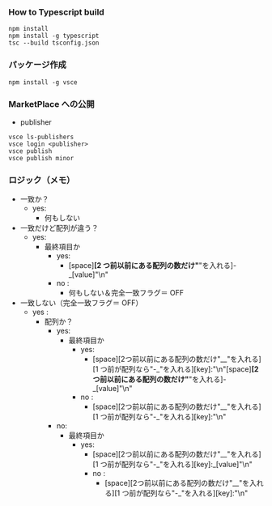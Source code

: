 ### How to Typescript build

```
npm install
npm install -g typescript
tsc --build tsconfig.json
```

### パッケージ作成

```
npm install -g vsce
```

### MarketPlace への公開

- publisher

```
vsce ls-publishers
vsce login <publisher>
vsce publish
vsce publish minor
```

### ロジック（メモ）

- 一致か？
  - yes:
    - 何もしない
- 一致だけど配列が違う？
  - yes:
    - 最終項目か
      - yes:
        - [space]**[2 つ前以前にある配列の数だけ"**"を入れる]-\_[value]"\n"
      - no :
        - 何もしない＆完全一致フラグ＝ OFF
- 一致しない（完全一致フラグ＝ OFF）
  - yes :
    - 配列か？
      - yes:
        - 最終項目か
          - yes:
            - [space][2つ前以前にある配列の数だけ"__"を入れる][1 つ前が配列なら"-\_"を入れる][key]:"\n"[space]**[2 つ前以前にある配列の数だけ"**"を入れる]-\_[value]"\n"
          - no :
            - [space][2つ前以前にある配列の数だけ"__"を入れる][1 つ前が配列なら"-\_"を入れる][key]:"\n"
      - no:
        - 最終項目か
          - yes:
            - [space][2つ前以前にある配列の数だけ"__"を入れる][1 つ前が配列なら"-\_"を入れる][key]:\_[value]"\n"
            - no :
              - [space][2つ前以前にある配列の数だけ"__"を入れる][1 つ前が配列なら"-\_"を入れる][key]:"\n"
